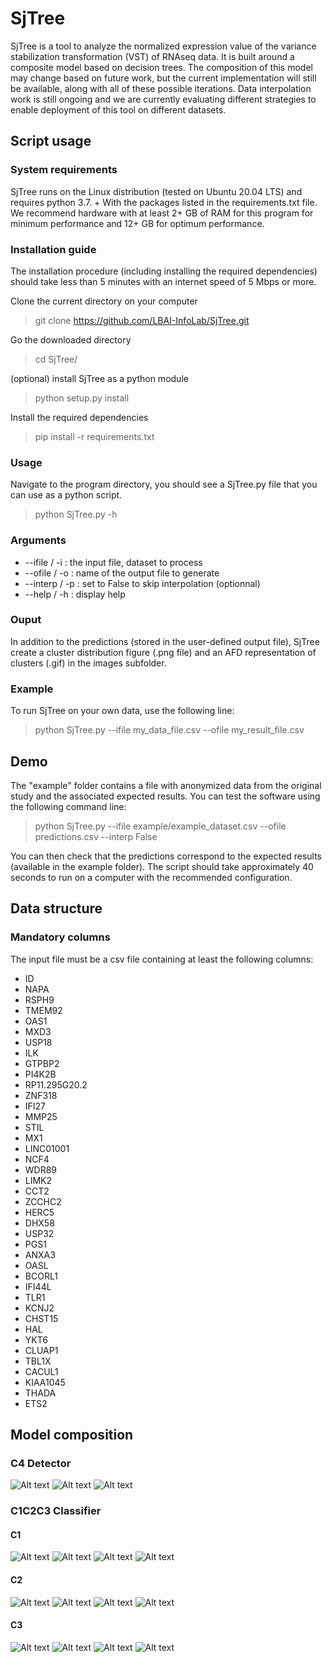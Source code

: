 # **SjTree**
SjTree is a tool to analyze the normalized expression value of the variance stabilization transformation (VST) of RNAseq data. It is built around a composite model based on decision trees. The composition of this model may change based on future work, but the current implementation will still be available, along with all of these possible iterations. Data interpolation work is still ongoing and we are currently evaluating different strategies to enable deployment of this tool on different datasets.

## **Script usage**

### System requirements
SjTree runs on the Linux distribution (tested on Ubuntu 20.04 LTS) and requires python 3.7. + With the packages listed in the requirements.txt file. We recommend hardware with at least 2+ GB of RAM for this program for minimum performance and 12+ GB for optimum performance.

### Installation guide
The installation procedure (including installing the required dependencies) should take less than 5 minutes with an internet speed of 5 Mbps or more.

Clone the current directory on your computer
> git clone https://github.com/LBAI-InfoLab/SjTree.git

Go the downloaded directory
> cd SjTree/

(optional) install SjTree as a python module
> python setup.py install

Install the required dependencies
> pip install -r requirements.txt

### Usage
Navigate to the program directory, you should see a SjTree.py file that you can use as a python script.
> python SjTree.py -h

### Arguments
* --ifile / -i : the input file, dataset to process
* --ofile / -o : name of the output file to generate
* --interp / -p : set to False to skip interpolation (optionnal)
* --help / -h : display help

### Ouput
In addition to the predictions (stored in the user-defined output file), SjTree create a cluster distribution figure (.png file) and an AFD representation of clusters (.gif) in the images subfolder.

### Example
To run SjTree on your own data, use the following line:
> python SjTree.py --ifile my_data_file.csv --ofile my_result_file.csv

## Demo
The "example" folder contains a file with anonymized data from the original study and the associated expected results. You can test the software using the following command line:

> python SjTree.py --ifile example/example_dataset.csv --ofile predictions.csv --interp False

You can then check that the predictions correspond to the expected results (available in the example folder). The script should take approximately 40 seconds to run on a computer with the recommended configuration.


## **Data structure**
### Mandatory columns
The input file must be a csv file containing at least the following columns:
* ID
* NAPA
* RSPH9
* TMEM92
* OAS1
* MXD3
* USP18
* ILK
* GTPBP2
* PI4K2B
* RP11.295G20.2
* ZNF318
* IFI27
* MMP25
* STIL
* MX1
* LINC01001
* NCF4
* WDR89
* LIMK2
* CCT2
* ZCCHC2
* HERC5
* DHX58
* USP32
* PGS1
* ANXA3
* OASL
* BCORL1
* IFI44L
* TLR1
* KCNJ2
* CHST15
* HAL
* YKT6
* CLUAP1
* TBL1X
* CACUL1
* KIAA1045
* THADA
* ETS2

## Model composition

### C4 Detector

![Alt text](images/C4_detector_tree_1.jpeg?raw=true "Predictor 1")
![Alt text](images/C4_detector_tree_2.jpeg?raw=true "Predictor 2")
![Alt text](images/C4_detector_tree_3.jpeg?raw=true "Predictor 2")

### C1C2C3 Classifier

#### C1
![Alt text](images/C1C2C3_C1_classifier_tree_1.jpeg?raw=true "Predictor 1")
![Alt text](images/C1C2C3_C1_classifier_tree_2.jpeg?raw=true "Predictor 2")
![Alt text](images/C1C2C3_C1_classifier_tree_3.jpeg?raw=true "Predictor 3")
![Alt text](images/C1C2C3_C1_classifier_tree_4.jpeg?raw=true "Predictor 4")

#### C2
![Alt text](images/C1C2C3_C2_classifier_tree_1.jpeg?raw=true "Predictor 1")
![Alt text](images/C1C2C3_C2_classifier_tree_2.jpeg?raw=true "Predictor 2")
![Alt text](images/C1C2C3_C2_classifier_tree_3.jpeg?raw=true "Predictor 3")
![Alt text](images/C1C2C3_C2_classifier_tree_4.jpeg?raw=true "Predictor 4")

#### C3
![Alt text](images/C1C2C3_C3_classifier_tree_1.jpeg?raw=true "Predictor 1")
![Alt text](images/C1C2C3_C3_classifier_tree_2.jpeg?raw=true "Predictor 2")
![Alt text](images/C1C2C3_C3_classifier_tree_3.jpeg?raw=true "Predictor 3")
![Alt text](images/C1C2C3_C3_classifier_tree_4.jpeg?raw=true "Predictor 4")

